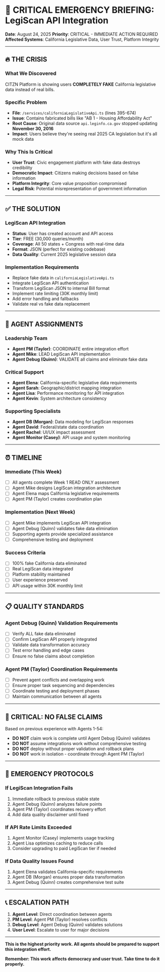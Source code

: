 # 🚨 CRITICAL EMERGENCY BRIEFING: LegiScan API Integration

**Date**: August 24, 2025
**Priority**: CRITICAL - IMMEDIATE ACTION REQUIRED
**Affected Systems**: California Legislative Data, User Trust, Platform Integrity

---

## 🔥 **THE CRISIS**

### **What We Discovered**
CITZN Platform is showing users **COMPLETELY FAKE** California legislative data instead of real bills.

### **Specific Problem**
- **File**: `/services/californiaLegislativeApi.ts` (lines 395-674)
- **Issue**: Contains fabricated bills like "AB 1 - Housing Affordability Act"
- **Root Cause**: Original data source `api.leginfo.ca.gov` stopped updating **November 30, 2016**
- **Impact**: Users believe they're seeing real 2025 CA legislation but it's all mock data

### **Why This Is Critical**
- **User Trust**: Civic engagement platform with fake data destroys credibility
- **Democratic Impact**: Citizens making decisions based on false information
- **Platform Integrity**: Core value proposition compromised
- **Legal Risk**: Potential misrepresentation of government information

---

## ✅ **THE SOLUTION**

### **LegiScan API Integration**
- **Status**: User has created account and API access
- **Tier**: FREE (30,000 queries/month)
- **Coverage**: All 50 states + Congress with real-time data
- **Format**: JSON (perfect for existing codebase)
- **Data Quality**: Current 2025 legislative session data

### **Implementation Requirements**
- Replace fake data in `californiaLegislativeApi.ts`
- Integrate LegiScan API authentication
- Transform LegiScan JSON to internal Bill format
- Implement rate limiting (30K monthly limit)
- Add error handling and fallbacks
- Validate real vs fake data replacement

---

## 🎯 **AGENT ASSIGNMENTS**

### **Leadership Team**
- **Agent PM (Taylor)**: COORDINATE entire integration effort
- **Agent Mike**: LEAD LegiScan API implementation
- **Agent Debug (Quinn)**: VALIDATE all claims and eliminate fake data

### **Critical Support**
- **Agent Elena**: California-specific legislative data requirements
- **Agent Sarah**: Geographic/district mapping integration
- **Agent Lisa**: Performance monitoring for API integration
- **Agent Kevin**: System architecture consistency

### **Supporting Specialists**
- **Agent DB (Morgan)**: Data modeling for LegiScan responses
- **Agent David**: Federal/state data coordination
- **Agent Rachel**: UI/UX impact assessment
- **Agent Monitor (Casey)**: API usage and system monitoring

---

## ⏰ **TIMELINE**

### **Immediate (This Week)**
- [ ] All agents complete Week 1 READ ONLY assessment
- [ ] Agent Mike designs LegiScan integration architecture
- [ ] Agent Elena maps California legislative requirements
- [ ] Agent PM (Taylor) creates coordination plan

### **Implementation (Next Week)**
- [ ] Agent Mike implements LegiScan API integration
- [ ] Agent Debug (Quinn) validates fake data elimination
- [ ] Supporting agents provide specialized assistance
- [ ] Comprehensive testing and deployment

### **Success Criteria**
- [ ] 100% fake California data eliminated
- [ ] Real LegiScan data integrated
- [ ] Platform stability maintained
- [ ] User experience preserved
- [ ] API usage within 30K monthly limit

---

## 📋 **QUALITY STANDARDS**

### **Agent Debug (Quinn) Validation Requirements**
- [ ] Verify ALL fake data eliminated
- [ ] Confirm LegiScan API properly integrated
- [ ] Validate data transformation accuracy
- [ ] Test error handling and edge cases
- [ ] Ensure no false claims about completion

### **Agent PM (Taylor) Coordination Requirements**
- [ ] Prevent agent conflicts and overlapping work
- [ ] Ensure proper task sequencing and dependencies
- [ ] Coordinate testing and deployment phases
- [ ] Maintain communication between all agents

---

## 🚫 **CRITICAL: NO FALSE CLAIMS**

Based on previous experience with Agents 1-54:
- **DO NOT** claim work is complete until Agent Debug (Quinn) validates
- **DO NOT** assume integrations work without comprehensive testing
- **DO NOT** deploy without proper validation and rollback plans
- **DO NOT** work in isolation - coordinate through Agent PM (Taylor)

---

## 🔄 **EMERGENCY PROTOCOLS**

### **If LegiScan Integration Fails**
1. Immediate rollback to previous stable state
2. Agent Debug (Quinn) analyzes failure points
3. Agent PM (Taylor) coordinates recovery effort
4. Add data quality disclaimer until fixed

### **If API Rate Limits Exceeded**
1. Agent Monitor (Casey) implements usage tracking
2. Agent Lisa optimizes caching to reduce calls
3. Consider upgrading to paid LegiScan tier if needed

### **If Data Quality Issues Found**
1. Agent Elena validates California-specific requirements
2. Agent DB (Morgan) ensures proper data transformation
3. Agent Debug (Quinn) creates comprehensive test suite

---

## 📞 **ESCALATION PATH**

1. **Agent Level**: Direct coordination between agents
2. **PM Level**: Agent PM (Taylor) resolves conflicts
3. **Debug Level**: Agent Debug (Quinn) validates solutions
4. **User Level**: Escalate to user for major decisions

---

**This is the highest priority work. All agents should be prepared to support this integration effort.**

**Remember: This work affects democracy and user trust. Take time to do it properly.**